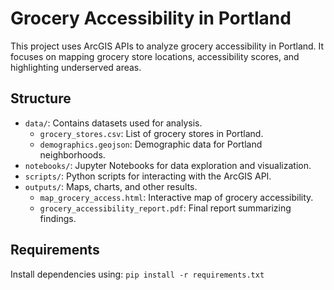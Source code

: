 # Grocery Accessibility in Portland
This project uses ArcGIS APIs to analyze grocery accessibility in Portland. It focuses on mapping grocery store locations, accessibility scores, and highlighting underserved areas.

## Structure
- `data/`: Contains datasets used for analysis.
    - `grocery_stores.csv`: List of grocery stores in Portland.
    - `demographics.geojson`: Demographic data for Portland neighborhoods.
- `notebooks/`: Jupyter Notebooks for data exploration and visualization.
- `scripts/`: Python scripts for interacting with the ArcGIS API.
- `outputs/`: Maps, charts, and other results.
    - `map_grocery_access.html`: Interactive map of grocery accessibility.
    - `grocery_accessibility_report.pdf`: Final report summarizing findings.

## Requirements
Install dependencies using:
`pip install -r requirements.txt`

